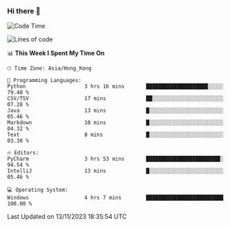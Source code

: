 ### Hi there 👋

<!--
**RoiexLee/RoiexLee** is a ✨ _special_ ✨ repository because its `README.md` (this file) appears on your GitHub profile.

Here are some ideas to get you started:

- 🔭 I’m currently working on ...
- 🌱 I’m currently learning ...
- 👯 I’m looking to collaborate on ...
- 🤔 I’m looking for help with ...
- 💬 Ask me about ...
- 📫 How to reach me: ...
- 😄 Pronouns: ...
- ⚡ Fun fact: ...
-->

<!--START_SECTION:waka-->
![Code Time](http://img.shields.io/badge/Code%20Time-382%20hrs%2027%20mins-blue)

![Lines of code](https://img.shields.io/badge/From%20Hello%20World%20I%27ve%20Written-36.5%20thousand%20lines%20of%20code-blue)

📊 **This Week I Spent My Time On** 

```text
🕑︎ Time Zone: Asia/Hong_Kong

💬 Programming Languages: 
Python                   3 hrs 16 mins       ████████████████████░░░░░   79.48 % 
CSV/TSV                  17 mins             ██░░░░░░░░░░░░░░░░░░░░░░░   07.28 % 
Java                     13 mins             █░░░░░░░░░░░░░░░░░░░░░░░░   05.46 % 
Markdown                 10 mins             █░░░░░░░░░░░░░░░░░░░░░░░░   04.32 % 
Text                     8 mins              █░░░░░░░░░░░░░░░░░░░░░░░░   03.38 % 

🔥 Editors: 
PyCharm                  3 hrs 53 mins       ████████████████████████░   94.54 % 
IntelliJ                 13 mins             █░░░░░░░░░░░░░░░░░░░░░░░░   05.46 % 

💻 Operating System: 
Windows                  4 hrs 7 mins        █████████████████████████   100.00 % 
```


 Last Updated on 13/11/2023 18:35:54 UTC
<!--END_SECTION:waka-->
